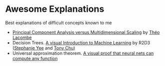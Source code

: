 # Awesome Explanations
Best explanations of difficult concepts known to me

* [Principal Component Analysis versus Multidimensional Scaling](https://tlacombe.github.io/teaching/notesCoursINF556/cours1.pdf) by [Théo Lacombe](https://tlacombe.github.io/)
* Decision Trees. [A visual Introduction to Machine Learning](http://www.r2d3.us/visual-intro-to-machine-learning-part-1/) by R2D3 ([Stephanie Yee](https://stephanie-yee.com/) and [Tony Chu](https://tonyhschu.ca/))
* Universal approximation theorem. [A visual proof that neural nets can compute any function](http://neuralnetworksanddeeplearning.com/chap4.html)
<!--stackedit_data:
eyJoaXN0b3J5IjpbODY4MjA5MjEzLDQyNzE5MTEwOSwtMTkxMD
E1OTM4XX0=
-->
